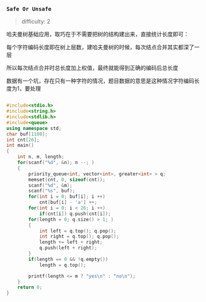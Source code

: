 ### `Safe Or Unsafe`

> difficulty: 2

哈夫曼树基础应用，取巧在于不需要把树的结构建出来，直接统计长度即可：

每个字符编码长度即在树上层数，建哈夫曼树的时候，每次结点合并其实都深了一层

所以每次结点合并时总长度加上权值，最终就能得到正确的编码后总长度

数据有一个坑，存在只有一种字符的情况，题目数据的意思是这种情况字符编码长度为1，要处理

```cpp

#include<stdio.h>
#include<string.h>
#include<stdlib.h>
#include<queue>
using namespace std;
char buf[1100];
int cnt[26];
int main()
{
    int n, m, length;
    for(scanf("%d", &n); n --; )
    {
        priority_queue<int, vector<int>, greater<int> > q;
        memset(cnt, 0, sizeof(cnt));
        scanf("%d", &m);
        scanf("%s", buf);
        for(int i = 0; buf[i]; i ++)
            cnt[buf[i] - 'a'] ++;
        for(int i = 0; i < 26; i ++)
            if(cnt[i]) q.push(cnt[i]);
        for(length = 0; q.size() > 1; )
        {
            int left = q.top(); q.pop();
            int right = q.top(); q.pop();
            length += left + right;
            q.push(left + right);
        }
        if(length == 0 && !q.empty())
            length = q.top();

        printf(length <= m ? "yes\n" : "no\n");
    }
    return 0;
}
```

